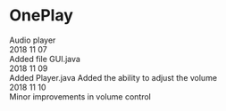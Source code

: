 # OnePlay
Audio player  
2018 11 07  
Added file GUI.java  
2018 11 09  
Added Player.java
Added the ability to adjust the volume  
2018 11 10  
Minor improvements in volume control  
